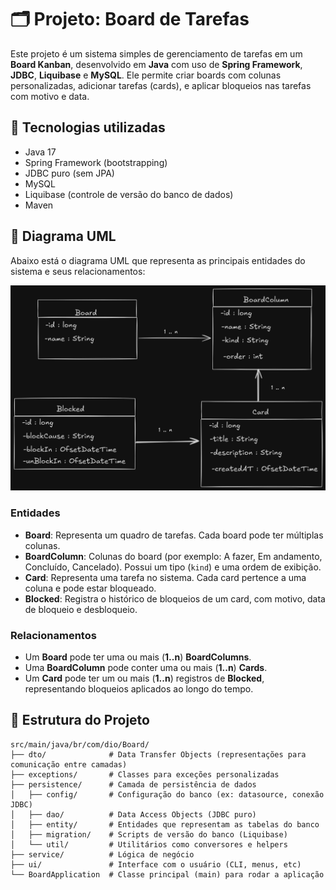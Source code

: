 # 🗂️ Projeto: Board de Tarefas

Este projeto é um sistema simples de gerenciamento de tarefas em um **Board Kanban**, desenvolvido em **Java** com uso de **Spring Framework**, **JDBC**, **Liquibase** e **MySQL**. Ele permite criar boards com colunas personalizadas, adicionar tarefas (cards), e aplicar bloqueios nas tarefas com motivo e data.

## 🔧 Tecnologias utilizadas

- Java 17
- Spring Framework (bootstrapping)
- JDBC puro (sem JPA)
- MySQL
- Liquibase (controle de versão do banco de dados)
- Maven

## 📐 Diagrama UML

Abaixo está o diagrama UML que representa as principais entidades do sistema e seus relacionamentos:

![Diagrama UML](https://raw.githubusercontent.com/caio20538/board/main/uml_img/Board.png)

### Entidades

- **Board**: Representa um quadro de tarefas. Cada board pode ter múltiplas colunas.
- **BoardColumn**: Colunas do board (por exemplo: A fazer, Em andamento, Concluído, Cancelado). Possui um tipo (`kind`) e uma ordem de exibição.
- **Card**: Representa uma tarefa no sistema. Cada card pertence a uma coluna e pode estar bloqueado.
- **Blocked**: Registra o histórico de bloqueios de um card, com motivo, data de bloqueio e desbloqueio.

### Relacionamentos

- Um **Board** pode ter uma ou mais (**1..n**) **BoardColumns**.
- Uma **BoardColumn** pode conter uma ou mais (**1..n**) **Cards**.
- Um **Card** pode ter um ou mais (**1..n**) registros de **Blocked**, representando bloqueios aplicados ao longo do tempo.

## 📁 Estrutura do Projeto
```plaintext
src/main/java/br/com/dio/Board/
├── dto/              # Data Transfer Objects (representações para comunicação entre camadas)
├── exceptions/       # Classes para exceções personalizadas
├── persistence/      # Camada de persistência de dados
│   ├── config/       # Configuração do banco (ex: datasource, conexão JDBC)
│   ├── dao/          # Data Access Objects (JDBC puro)
│   ├── entity/       # Entidades que representam as tabelas do banco
│   ├── migration/    # Scripts de versão do banco (Liquibase)
│   └── util/         # Utilitários como conversores e helpers
├── service/          # Lógica de negócio
├── ui/               # Interface com o usuário (CLI, menus, etc)
└── BoardApplication  # Classe principal (main) para rodar a aplicação
